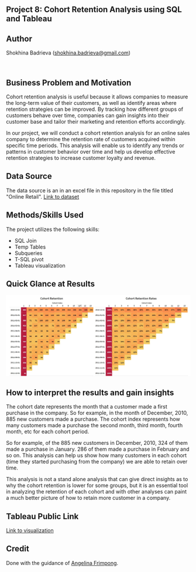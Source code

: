 ## Project 8: Cohort Retention Analysis using SQL and Tableau

## Author
Shokhina Badrieva (shokhina.badrieva@gmail.com)

<br>

## Business Problem and Motivation
Cohort retention analysis is useful because it allows companies to measure the long-term value of their customers, as well as identify areas where retention strategies can be improved. By tracking how different groups of customers behave over time, companies can gain insights into their customer base and tailor their marketing and retention efforts accordingly.

In our project, we will conduct a cohort retention analysis for an online sales company to determine the retention rate of customers acquired within specific time periods. This analysis will enable us to identify any trends or patterns in customer behavior over time and help us develop effective retention strategies to increase customer loyalty and revenue.

## Data Source
The data source is an in an excel file in this repository in the file titled "Online Retail". [Link to dataset](https://archive.ics.uci.edu/ml/datasets/Online+Retail)


## Methods/Skills Used
The project utilizes the following skills:

* SQL Join
* Temp Tables 
* Subqueries
* T-SQL pivot
* Tableau visualization


## Quick Glance at Results

![Alt text](Cohort_Analysis_Quick_Glance.jpg "Cohort_Retention")

## How to interpret the results and gain insights
The cohort date represents the month that a customer made a first purchase in the company. So for example, in the month of December, 2010, 885 new customers made a purchase. The cohort index represents how many customers made a purchase the second month, third month, fourth month, etc for each cohort period. 

So for example, of the 885 new customers in December, 2010, 324 of them made a purchase in January. 286 of them made a purchase in February and so on. This analysis can help us show how many customers in each cohort (time they started purchasing from the company) we are able to retain over time. 

This analysis is not a stand alone analysis that can give direct insights as to why the cohort retention is lower for some groups, but it is an essential tool in analyzing the retention of each cohort and with other analyses can paint a much better picture of how to retain more customer in a company.

## Tableau Public Link
[Link to visualization](https://public.tableau.com/app/profile/shokhina.badrieva/viz/Cohort_Retention_Analysis/Dashboard1)

## Credit
Done with the guidance of [Angelina Frimpong](https://www.youtube.com/watch?v=LXqpx9mr0Is).
